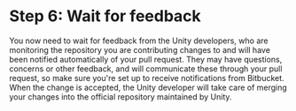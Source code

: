 Step 6: Wait for feedback
============

You now need to wait for feedback from the Unity developers, who are monitoring the repository you are contributing changes to and will have been notified automatically of your pull request. They may have questions, concerns or other feedback, and will communicate these through your pull request, so make sure you're set up to receive notifications from Bitbucket. When the change is accepted, the Unity developer will take care of merging your changes into the official repository maintained by Unity.
